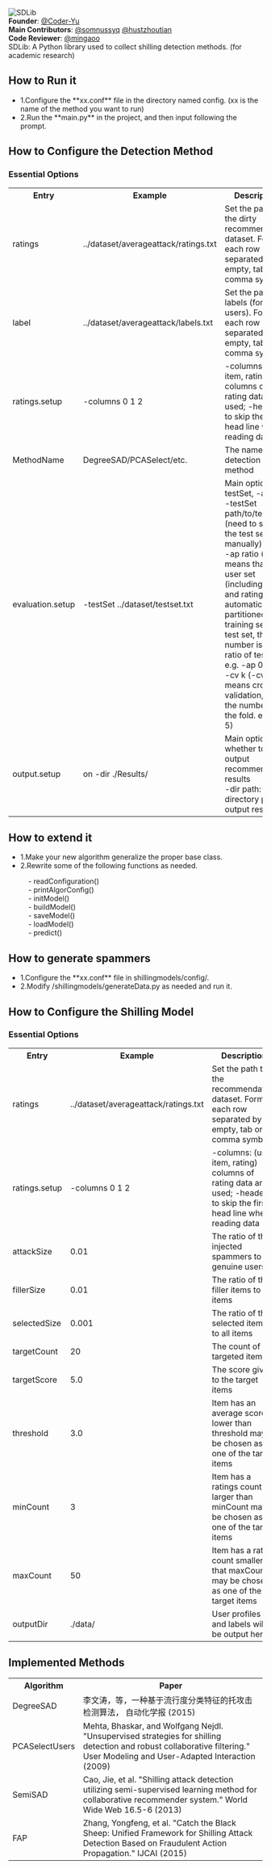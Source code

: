 ![SDLib](http://i2.muimg.com/1949/a23f0509950f23f1.png)
</br>
**Founder**: [@Coder-Yu ](https://github.com/Coder-Yu)</br>
**Main Contributors**: [@somnussyq](https://github.com/somnussyq) [@hustzhoutian](https://github.com/hustzhoutian)<br>
**Code Reviewer**: [@mingaoo](https://github.com/mingaoo)<br>
SDLib: A Python library used to collect shilling detection methods. (for academic research)
<h2>How to Run it</h2>
<ul>
<li>1.Configure the **xx.conf** file in the directory named config. (xx is the name of the method you want to run)</li>
<li>2.Run the **main.py** in the project, and then input following the prompt.</li>
</ul>
<h2>How to Configure the Detection Method</h2>
<h3>Essential Options</h3>
<div>
 <table class="table table-hover table-bordered">
  <tr>
    <th width="12%" scope="col"> Entry</th>
    <th width="16%" class="conf" scope="col">Example</th>
    <th width="72%" class="conf" scope="col">Description</th>
  </tr>
  <tr>
    <td>ratings</td>
    <td>../dataset/averageattack/ratings.txt</td>
    <td>Set the path to the dirty recommendation dataset. Format: each row separated by empty, tab or comma symbol. </td>
  </tr>
 <tr>
    <td>label</td>
    <td>../dataset/averageattack/labels.txt</td>
    <td>Set the path to labels (for users). Format: each row separated by empty, tab or comma symbol. </td>
  </tr>
  <tr>
    <td scope="row">ratings.setup</td>
    <td>-columns 0 1 2</td>
    <td>-columns: (user, item, rating) columns of rating data are used;
      -header: to skip the first head line when reading data<br>
    </td>
  </tr>

  <tr>
    <td scope="row">MethodName</td>
    <td>DegreeSAD/PCASelect/etc.</td>
    <td>The name of the detection method<br>
    </td>
  </tr>
  <tr>
    <td scope="row">evaluation.setup</td>
    <td>-testSet ../dataset/testset.txt</td>
    <td>Main option: -testSet, -ap, -cv <br>
      -testSet path/to/test/file   (need to specify the test set manually)<br>
      -ap ratio   (ap means that the user set (including items and ratings) are automatically partitioned into training set and test set, the number is the ratio of test set. e.g. -ap 0.2)<br>
      -cv k   (-cv means cross validation, k is the number of the fold. e.g. -cv 5)<br>
     </td>
  </tr>

  <tr>
    <td scope="row">output.setup</td>
    <td>on -dir ./Results/</td>
    <td>Main option: whether to output recommendation results<br>
      -dir path: the directory path of output results.
       </td>
  </tr>
  </table>
</div>



<h2>How to extend it</h2>
<ul>
<li>1.Make your new algorithm generalize the proper base class.</li>
<li>2.Rewrite some of the following functions as needed.</li>
</ul>
 &nbsp;&nbsp;&nbsp;&nbsp;&nbsp;&nbsp;&nbsp;&nbsp;&nbsp;&nbsp;- readConfiguration()<br>
 &nbsp;&nbsp;&nbsp;&nbsp;&nbsp;&nbsp;&nbsp;&nbsp;&nbsp;&nbsp;- printAlgorConfig()<br>
 &nbsp;&nbsp;&nbsp;&nbsp;&nbsp;&nbsp;&nbsp;&nbsp;&nbsp;&nbsp;- initModel()<br>
 &nbsp;&nbsp;&nbsp;&nbsp;&nbsp;&nbsp;&nbsp;&nbsp;&nbsp;&nbsp;- buildModel()<br>
 &nbsp;&nbsp;&nbsp;&nbsp;&nbsp;&nbsp;&nbsp;&nbsp;&nbsp;&nbsp;- saveModel()<br>
 &nbsp;&nbsp;&nbsp;&nbsp;&nbsp;&nbsp;&nbsp;&nbsp;&nbsp;&nbsp;- loadModel()<br>
 &nbsp;&nbsp;&nbsp;&nbsp;&nbsp;&nbsp;&nbsp;&nbsp;&nbsp;&nbsp;- predict()<br>

 <h2>How to generate spammers</h2>
<ul>
<li>1.Configure the **xx.conf** file in shillingmodels/config/. </li>
<li>2.Modify /shillingmodels/generateData.py as needed and run it.</li>
</ul>

<h2>How to Configure the Shilling Model</h2>
<h3>Essential Options</h3>
<div>
 <table class="table table-hover table-bordered">

  <tr>
    <th width="12%" scope="col"> Entry</th>
    <th width="16%" class="conf" scope="col">Example</th>
    <th width="72%" class="conf" scope="col">Description</th>
  </tr>
   <tr>
    <td>ratings</td>
    <td>../dataset/averageattack/ratings.txt</td>
    <td>Set the path to the recommendation dataset. Format: each row separated by empty, tab or comma symbol. </td>
  </tr>
  <tr>
    <td scope="row">ratings.setup</td>
    <td>-columns 0 1 2</td>
    <td>-columns: (user, item, rating) columns of rating data are used;
      -header: to skip the first head line when reading data<br>
    </td>
  </tr>
  <tr>
    <td>attackSize</td>
    <td>0.01</td>
    <td>The ratio of the injected spammers to genuine users</td>
  </tr>
 <tr>
    <td>fillerSize</td>
    <td>0.01</td>
    <td>The ratio of the filler items to all items </td>
  </tr>
 <tr>
    <td>selectedSize</td>
    <td>0.001</td>
    <td>The ratio of the selected items to all items </td>
 </tr>
   <tr>
    <td>targetCount</td>
    <td>20</td>
    <td>The count of the targeted items </td>
  </tr>

   <tr>
    <td>targetScore</td>
    <td>5.0</td>
    <td>The score given to the target items</td>
  </tr>
  <tr>
    <td>threshold</td>
    <td>3.0</td>
    <td>Item has an average score lower than threshold may be chosen as one of the target items</td>
  </tr>

  <tr>
    <td>minCount</td>
    <td>3</td>
    <td>Item has a ratings count larger than minCount may be chosen as one of the target items</td>
  </tr>

  <tr>
    <td>maxCount</td>
    <td>50</td>
    <td>Item has a rating count smaller that maxCount may be chosen as one of the target items</td>
  </tr>

  <tr>
    <td scope="row">outputDir</td>
    <td>./data/</td>
    <td> User profiles and labels will be output here     </td>
  </tr>
  </table>
</div>

<h2>Implemented Methods</h2>

<div>
 <table class="table table-hover table-bordered">
  <tr>
		<th>Algorithm</th>
		<th>Paper</th>
  </tr>

  <tr>
	<td scope="row">DegreeSAD</td>
    <td>李文涛，等，一种基于流行度分类特征的托攻击检测算法， 自动化学报 (2015)<br></td>
  </tr>
    <tr>
	<td scope="row">PCASelectUsers</td>
    <td>Mehta, Bhaskar, and Wolfgang Nejdl. "Unsupervised strategies for shilling detection and robust collaborative filtering." User Modeling and User-Adapted Interaction (2009)<br></td>
  </tr>
  <tr>
	<td scope="row">SemiSAD</td>
    <td>Cao, Jie, et al. "Shilling attack detection utilizing semi-supervised learning method for collaborative recommender system." World Wide Web 16.5-6 (2013)<br></td>
  </tr>
  <tr>
	<td scope="row">FAP</td>
    <td>Zhang, Yongfeng, et al. "Catch the Black Sheep: Unified Framework for Shilling Attack Detection Based on Fraudulent Action Propagation." IJCAI (2015)<br></td>
  </tr>
  </table>
</div>

